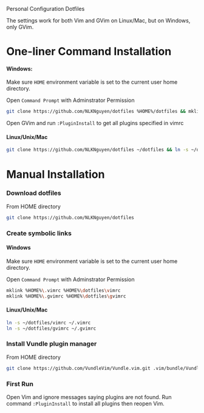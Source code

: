 Personal Configuration Dotfiles

The settings work for both Vim and GVim on Linux/Mac, but on Windows, only GVim.
# One-liner Command Installation

#### Windows:

Make sure `HOME` environment variable is set to the current user home directory.

Open `Command Prompt` with Adminstrator Permission
```bash
git clone https://github.com/NLKNguyen/dotfiles %HOME%/dotfiles && mklink %HOME%\.vimrc %HOME%\dotfiles\vimrc && mklink %HOME%\.gvimrc %HOME%\dotfiles\gvimrc && git clone https://github.com/VundleVim/Vundle.vim.git %HOME%/.vim/bundle/Vundle.vim
```
Open GVim and run `:PluginInstall` to get all plugins specified in vimrc

#### Linux/Unix/Mac
```bash
git clone https://github.com/NLKNguyen/dotfiles ~/dotfiles && ln -s ~/dotfiles/vimrc ~/.vimrc && ln -s ~/dotfiles/gvimrc ~/.gvimrc && git clone https://github.com/VundleVim/Vundle.vim.git ~/.vim/bundle/Vundle.vim && vim +PluginInstall +qall
```

# Manual Installation
### Download dotfiles
From HOME directory
```bash
git clone https://github.com/NLKNguyen/dotfiles
```

### Create symbolic links

#### Windows
Make sure `HOME` environment variable is set to the current user home directory.

Open `Command Prompt` with Adminstrator Permission

```bash
mklink %HOME%\.vimrc %HOME%\dotfiles\vimrc
mklink %HOME%\.gvimrc %HOME%\dotfiles\gvimrc
```

#### Linux/Unix/Mac
```bash
ln -s ~/dotfiles/vimrc ~/.vimrc
ln -s ~/dotfiles/gvimrc ~/.gvimrc
```

### Install Vundle plugin manager
From HOME directory
```bash
git clone https://github.com/VundleVim/Vundle.vim.git .vim/bundle/Vundle.vim
```

### First Run
Open Vim and ignore messages saying plugins are not found. Run command `:PluginInstall` to install all plugins then reopen Vim.
